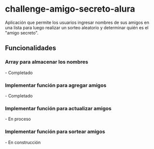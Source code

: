 # challenge-amigo-secreto-alura
Aplicación que permite los usuarios ingresar nombres de sus amigos en una lista para luego realizar un sorteo aleatorio y determinar quién es el "amigo secreto".

<h2> Funcionalidades </h2>

<h3> Array para almacenar los nombres </h3>
- Completado

<h3> Implementar función para agregar amigos </h3>
- Completado

<h3> Implementar función para actualizar amigos </h3>
- En proceso

<h3> Implementar función para sortear amigos </h3>
- En construcción
